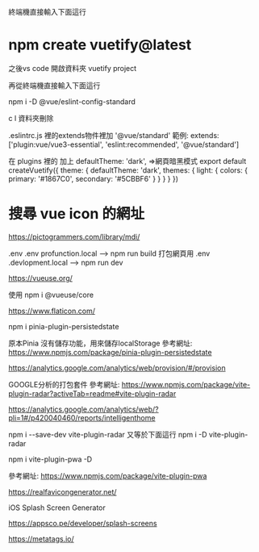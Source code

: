 終端機直接輸入下面這行
# npm create vuetify@latest  

之後vs code 開啟資料夾 vuetify project 

再從終端機直接輸入下面這行

npm i -D @vue/eslint-config-standard

c 
l 資料夾刪除

.eslintrc.js 裡的extends物件裡加 '@vue/standard'
範例:
 extends: ['plugin:vue/vue3-essential', 'eslint:recommended', '@vue/standard']


在 plugins 裡的 加上   defaultTheme: 'dark', =>網頁暗黑模式
 export default createVuetify({
  theme: {
    defaultTheme: 'dark',
    themes: {
      light: {
        colors: {
          primary: '#1867C0',
          secondary: '#5CBBF6'
        }
      }
    }
  }
})

# 搜尋 vue icon 的網址
https://pictogrammers.com/library/mdi/ 



.env
.env profunction.local --> npm run build 打包網頁用
.env .devlopment.local --> npm run dev



<!-- VueUse套件 -->
https://vueuse.org/


使用 npm i @vueuse/core



<!-- 免費ICON -->
https://www.flaticon.com/


<!-- 安裝 -->
npm i pinia-plugin-persistedstate

原本Pinia 沒有儲存功能，用來儲存localStorage 
參考網址:
https://www.npmjs.com/package/pinia-plugin-persistedstate


<!-- google分析 -->

https://analytics.google.com/analytics/web/provision/#/provision

<!-- 安裝 -->
GOOGLE分析的打包套件
參考網址:
https://www.npmjs.com/package/vite-plugin-radar?activeTab=readme#vite-plugin-radar 

<!--google分析工具網址 -->
https://analytics.google.com/analytics/web/?pli=1#/p420040460/reports/intelligenthome

npm i --save-dev vite-plugin-radar 
又等於下面這行
npm i -D vite-plugin-radar


<!-- 安裝 -->
npm i vite-plugin-pwa -D 

參考網址:
https://www.npmjs.com/package/vite-plugin-pwa

<!--app 上 icon 產生器 -->
https://realfavicongenerator.net/

<!-- 應用程式上設定 icon? -->
iOS Splash Screen Generator

 https://appsco.pe/developer/splash-screens


 <!--在不同社群搜尋後在網頁呈現效果 -->
 https://metatags.io/


